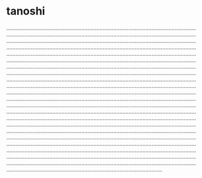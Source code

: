 # tanoshi

..............................................................................................................................................................................................................................................................................................................................................................................................................................................................................................................................................................................................................................................................................................................................................................................................................................................................................................................................................................................................................................................................................................................................................................................................................................................................................................................................................................................................................................................................................................................................................................................................................................................................................................................................................................................................................................................................................................................................................................................................................................................................................................................................................................................................................................................................................................................................................................................................................................................................................................................................................................................................................................................................................................................................................................................................................................................................................................................................................